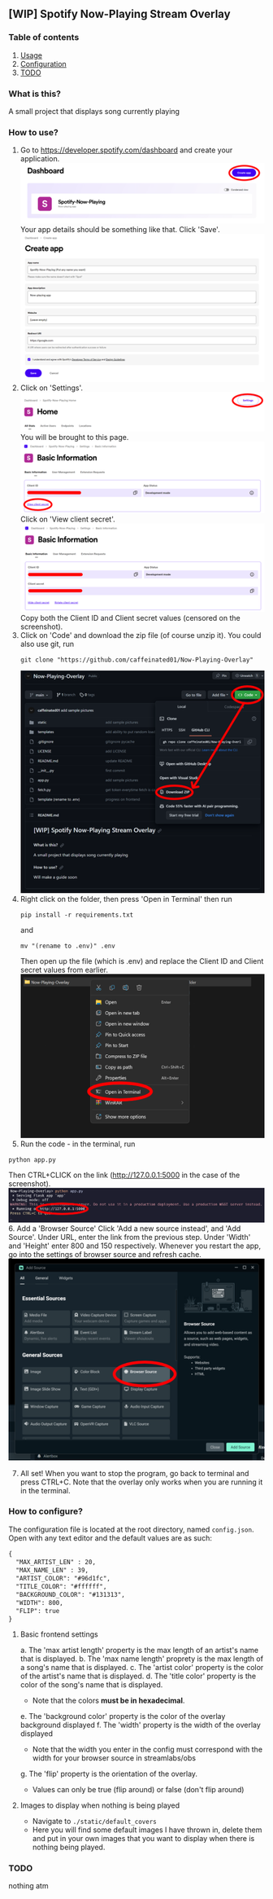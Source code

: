 ## [WIP] Spotify Now-Playing Stream Overlay

### Table of contents

1. [ Usage ](#usage)
2. [ Configuration ](#configuration)
3. [ TODO ](#todo)
   <a name="what"></a>

### What is this?

A small project that displays song currently playing

<a name="usage"></a>

### How to use?

1. Go to https://developer.spotify.com/dashboard and create your application.
   ![Step 1](assets/1.1.png)
   Your app details should be something like that. Click 'Save'.
   ![Step 1](assets/1.2.png)
2. Click on 'Settings'.
   ![Step 2](assets/2.1.png)
   You will be brought to this page.
   ![Step 2](assets/2.2.png)
   Click on 'View client secret'.
   ![Step 2](assets/2.3.png)
   Copy both the Client ID and Client secret values (censored on the screenshot).
3. Click on 'Code' and download the zip file (of course unzip it).
   You could also use git, run
   ```
   git clone "https://github.com/caffeinated01/Now-Playing-Overlay"
   ```
   ![Step 3](assets/3.png)
4. Right click on the folder, then press 'Open in Terminal' then run
   ```
   pip install -r requirements.txt
   ```
   and
   ```
   mv "(rename to .env)" .env
   ```
   Then open up the file (which is .env) and replace the Client ID and Client secret values from earlier.
   ![Step 4](assets/4.png)
5. Run the code - in the terminal, run

```
python app.py
```

Then CTRL+CLICK on the link (http://127.0.0.1:5000 in the case of the screenshot).
![Step 5](assets/5.png) 6. Add a 'Browser Source'
Click 'Add a new source instead', and 'Add Source'. Under URL, enter the link from the previous step. Under 'Width' and 'Height' enter 800 and 150 respectively. Whenever you restart the app, go into the settings of browser source and refresh cache.
![Step 6](assets/6.png)

7. All set! When you want to stop the program, go back to terminal and press CTRL+C. Note that the overlay only works when you are running it in the terminal.

<a name="configuration"></a>

### How to configure?

The configuration file is located at the root directory, named `config.json`. Open with any text editor and the default values are as such:

```
{
  "MAX_ARTIST_LEN" : 20,
  "MAX_NAME_LEN" : 39,
  "ARTIST_COLOR": "#96d1fc",
  "TITLE_COLOR": "#ffffff",
  "BACKGROUND_COLOR": "#131313",
  "WIDTH": 800,
  "FLIP": true
}
```

1. Basic frontend settings

   a. The 'max artist length' property is the max length of an artist's name that is displayed.
   b. The 'max name length' proprety is the max length of a song's name that is displayed.
   c. The 'artist color' property is the color of the artist's name that is displayed.
   d. The 'title color' property is the color of the song's name that is displayed.

      - Note that the colors **must be in hexadecimal**.

   e. The 'background color' property is the color of the overlay background displayed
   f. The 'width' property is the width of the overlay displayed

      - Note that the width you enter in the config must correspond with the width for your browser source in streamlabs/obs

   g. The 'flip' property is the orientation of the overlay.
      - Values can only be true (flip around) or false (don't flip around)

2. Images to display when nothing is being played
   - Navigate to `./static/default_covers`
   - Here you will find some default images I have thrown in, delete them and put in your own images that you want to display when there is nothing being played.

<a name="todo"></a>

### TODO

nothing atm
